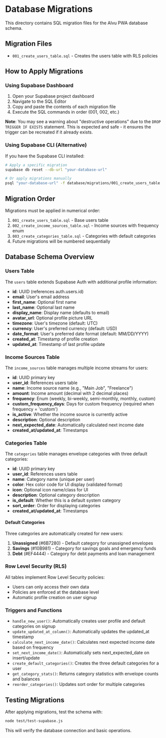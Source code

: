 # Database Migrations

This directory contains SQL migration files for the Alvu PWA database schema.

## Migration Files

- `001_create_users_table.sql` - Creates the users table with RLS policies

## How to Apply Migrations

### Using Supabase Dashboard

1. Open your Supabase project dashboard
2. Navigate to the SQL Editor
3. Copy and paste the contents of each migration file
4. Execute the SQL commands in order (001, 002, etc.)

**Note**: You may see a warning about "destructive operations" due to the `DROP TRIGGER IF EXISTS` statement. This is expected and safe - it ensures the trigger can be recreated if it already exists.

### Using Supabase CLI (Alternative)

If you have the Supabase CLI installed:

```bash
# Apply a specific migration
supabase db reset --db-url "your-database-url"

# Or apply migrations manually
psql "your-database-url" -f database/migrations/001_create_users_table.sql
```

## Migration Order

Migrations must be applied in numerical order:

1. `001_create_users_table.sql` - Base users table
2. `002_create_income_sources_table.sql` - Income sources with frequency enum
3. `003_create_categories_table.sql` - Categories with default categories
4. Future migrations will be numbered sequentially

## Database Schema Overview

### Users Table

The `users` table extends Supabase Auth with additional profile information:

- **id**: UUID (references auth.users.id)
- **email**: User's email address
- **first_name**: Optional first name
- **last_name**: Optional last name
- **display_name**: Display name (defaults to email)
- **avatar_url**: Optional profile picture URL
- **timezone**: User's timezone (default: UTC)
- **currency**: User's preferred currency (default: USD)
- **date_format**: User's preferred date format (default: MM/DD/YYYY)
- **created_at**: Timestamp of profile creation
- **updated_at**: Timestamp of last profile update

### Income Sources Table

The `income_sources` table manages multiple income streams for users:

- **id**: UUID primary key
- **user_id**: References users table
- **name**: Income source name (e.g., "Main Job", "Freelance")
- **amount**: Income amount (decimal with 2 decimal places)
- **frequency**: Enum (weekly, bi-weekly, semi-monthly, monthly, custom)
- **custom_frequency_days**: Days for custom frequency (required when frequency = 'custom')
- **is_active**: Whether the income source is currently active
- **description**: Optional description
- **next_expected_date**: Automatically calculated next income date
- **created_at/updated_at**: Timestamps

### Categories Table

The `categories` table manages envelope categories with three default categories:

- **id**: UUID primary key
- **user_id**: References users table
- **name**: Category name (unique per user)
- **color**: Hex color code for UI display (validated format)
- **icon**: Optional icon name/class for UI
- **description**: Optional category description
- **is_default**: Whether this is a default system category
- **sort_order**: Order for displaying categories
- **created_at/updated_at**: Timestamps

#### Default Categories

Three categories are automatically created for new users:
1. **Unassigned** (#6B7280) - Default category for unassigned envelopes
2. **Savings** (#10B981) - Category for savings goals and emergency funds
3. **Debt** (#EF4444) - Category for debt payments and loan management

### Row Level Security (RLS)

All tables implement Row Level Security policies:

- Users can only access their own data
- Policies are enforced at the database level
- Automatic profile creation on user signup

### Triggers and Functions

- `handle_new_user()`: Automatically creates user profile and default categories on signup
- `update_updated_at_column()`: Automatically updates the updated_at timestamp
- `calculate_next_income_date()`: Calculates next expected income date based on frequency
- `set_next_income_date()`: Automatically sets next_expected_date on insert/update
- `create_default_categories()`: Creates the three default categories for a user
- `get_category_stats()`: Returns category statistics with envelope counts and balances
- `reorder_categories()`: Updates sort order for multiple categories

## Testing Migrations

After applying migrations, test the schema with:

```bash
node test/test-supabase.js
```

This will verify the database connection and basic operations.